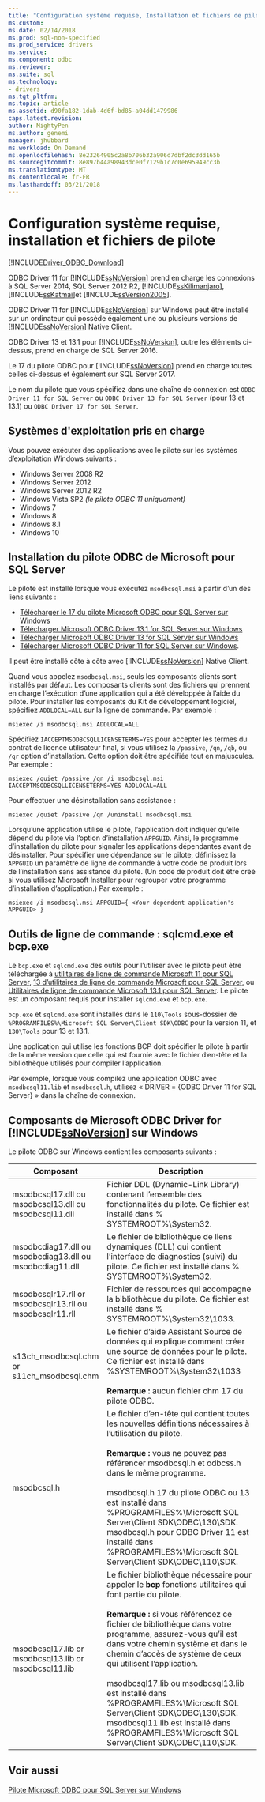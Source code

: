 ```yaml
---
title: "Configuration système requise, Installation et fichiers de pilote | Documents Microsoft"
ms.custom: 
ms.date: 02/14/2018
ms.prod: sql-non-specified
ms.prod_service: drivers
ms.service: 
ms.component: odbc
ms.reviewer: 
ms.suite: sql
ms.technology:
- drivers
ms.tgt_pltfrm: 
ms.topic: article
ms.assetid: d90fa182-1dab-4d6f-bd85-a04dd1479986
caps.latest.revision: 
author: MightyPen
ms.author: genemi
manager: jhubbard
ms.workload: On Demand
ms.openlocfilehash: 8e23264905c2a8b706b32a906d7dbf2dc3dd165b
ms.sourcegitcommit: 8e897b44a98943dce0f7129b1c7c0e695949cc3b
ms.translationtype: MT
ms.contentlocale: fr-FR
ms.lasthandoff: 03/21/2018
---
```

# <a name="system-requirements-installation-and-driver-files"></a>Configuration système requise, installation et fichiers de pilote
[!INCLUDE[Driver_ODBC_Download](../../../includes/driver_odbc_download.md)]

ODBC Driver 11 for [!INCLUDE[ssNoVersion](../../../includes/ssnoversion_md.md)] prend en charge les connexions à SQL Server 2014, SQL Server 2012 R2, [!INCLUDE[ssKilimanjaro](../../../includes/sskilimanjaro_md.md)], [!INCLUDE[ssKatmai](../../../includes/sskatmai_md.md)]et [!INCLUDE[ssVersion2005](../../../includes/ssversion2005_md.md)].  
  
ODBC Driver 11 for [!INCLUDE[ssNoVersion](../../../includes/ssnoversion_md.md)] sur Windows peut être installé sur un ordinateur qui possède également une ou plusieurs versions de [!INCLUDE[ssNoVersion](../../../includes/ssnoversion_md.md)] Native Client.  
  
ODBC Driver 13 et 13.1 pour [!INCLUDE[ssNoVersion](../../../includes/ssnoversion_md.md)], outre les éléments ci-dessus, prend en charge de SQL Server 2016. 

Le 17 du pilote ODBC pour [!INCLUDE[ssNoVersion](../../../includes/ssnoversion_md.md)] prend en charge toutes celles ci-dessus et également sur SQL Server 2017.
  
Le nom du pilote que vous spécifiez dans une chaîne de connexion est `ODBC Driver 11 for SQL Server` ou `ODBC Driver 13 for SQL Server` (pour 13 et 13.1) ou `ODBC Driver 17 for SQL Server`.
  
## <a name="supported-operating-systems"></a>Systèmes d'exploitation pris en charge

Vous pouvez exécuter des applications avec le pilote sur les systèmes d’exploitation Windows suivants :  

-   Windows Server 2008 R2 
-   Windows Server 2012
-   Windows Server 2012 R2    
-   Windows Vista SP2 *(le pilote ODBC 11 uniquement)*  
-   Windows 7  
-   Windows 8
-   Windows 8.1
-   Windows 10
  
## <a name="installing-microsoft-odbc-driver-for-sql-server"></a>Installation du pilote ODBC de Microsoft pour SQL Server

Le pilote est installé lorsque vous exécutez `msodbcsql.msi` à partir d’un des liens suivants :

- [Télécharger le 17 du pilote Microsoft ODBC pour SQL Server sur Windows](https://www.microsoft.com/download/details.aspx?id=56567)
- [Télécharger Microsoft ODBC Driver 13.1 for SQL Server sur Windows](https://www.microsoft.com/download/details.aspx?id=53339)
- [Télécharger Microsoft ODBC Driver 13 for SQL Server sur Windows](https://www.microsoft.com/download/details.aspx?id=50420)
- [Télécharger Microsoft ODBC Driver 11 for SQL Server sur Windows](https://www.microsoft.com/download/details.aspx?id=36434). 

Il peut être installé côte à côte avec [!INCLUDE[ssNoVersion](../../../includes/ssnoversion_md.md)] Native Client.  

Quand vous appelez `msodbcsql.msi`, seuls les composants clients sont installés par défaut. Les composants clients sont des fichiers qui prennent en charge l’exécution d’une application qui a été développée à l’aide du pilote. Pour installer les composants du Kit de développement logiciel, spécifiez `ADDLOCAL=ALL` sur la ligne de commande. Par exemple :  
  
```  
msiexec /i msodbcsql.msi ADDLOCAL=ALL  
```  
  
 Spécifiez `IACCEPTMSODBCSQLLICENSETERMS=YES` pour accepter les termes du contrat de licence utilisateur final, si vous utilisez la `/passive`, `/qn`, `/qb`, ou `/qr` option d’installation. Cette option doit être spécifiée tout en majuscules. Par exemple :  
  
```  
msiexec /quiet /passive /qn /i msodbcsql.msi IACCEPTMSODBCSQLLICENSETERMS=YES ADDLOCAL=ALL  
```  
  
 Pour effectuer une désinstallation sans assistance :  
  
```  
msiexec /quiet /passive /qn /uninstall msodbcsql.msi  
```  
  
Lorsqu’une application utilise le pilote, l’application doit indiquer qu’elle dépend du pilote via l’option d’installation `APPGUID`. Ainsi, le programme d’installation du pilote pour signaler les applications dépendantes avant de désinstaller. Pour spécifier une dépendance sur le pilote, définissez la `APPGUID` un paramètre de ligne de commande à votre code de produit lors de l’installation sans assistance du pilote. (Un code de produit doit être créé si vous utilisez Microsoft Installer pour regrouper votre programme d’installation d’application.) Par exemple :  
  
```  
msiexec /i msodbcsql.msi APPGUID={ <Your dependent application's APPGUID> }  
```  

## <a name="command-line-tools-sqlcmdexe-and-bcpexe"></a>Outils de ligne de commande : sqlcmd.exe et bcp.exe

Le `bcp.exe` et `sqlcmd.exe` des outils pour l’utiliser avec le pilote peut être téléchargée à [utilitaires de ligne de commande Microsoft 11 pour SQL Server](http://www.microsoft.com/download/details.aspx?id=36433), [13 d’utilitaires de ligne de commande Microsoft pour SQL Server](https://www.microsoft.com/download/details.aspx?id=52680), ou [Utilitaires de ligne de commande Microsoft 13.1 pour SQL Server](https://www.microsoft.com/download/details.aspx?id=53591). Le pilote est un composant requis pour installer `sqlcmd.exe` et `bcp.exe`.
  
`bcp.exe` et `sqlcmd.exe` sont installés dans le `110\Tools` sous-dossier de `%PROGRAMFILES%\Microsoft SQL Server\Client SDK\ODBC` pour la version 11, et `130\Tools` pour 13 et 13.1.

Une application qui utilise les fonctions BCP doit spécifier le pilote à partir de la même version que celle qui est fournie avec le fichier d’en-tête et la bibliothèque utilisés pour compiler l’application.  

Par exemple, lorsque vous compilez une application ODBC avec `msodbcsql11.lib` et `msodbcsql.h`, utilisez « DRIVER = {ODBC Driver 11 for SQL Server} » dans la chaîne de connexion.

## <a name="components-of-the-microsoft-odbc-driver-for-includessnoversionincludesssnoversionmdmd-on-windows"></a>Composants de Microsoft ODBC Driver for [!INCLUDE[ssNoVersion](../../../includes/ssnoversion_md.md)] sur Windows 
 Le pilote ODBC sur Windows contient les composants suivants :
 
|Composant| Description|  
|---------------|-----------------|  
|msodbcsql17.dll ou <br> msodbcsql13.dll ou <br> msodbcsql11.dll|Fichier DDL (Dynamic-Link Library) contenant l’ensemble des fonctionnalités du pilote. Ce fichier est installé dans % SYSTEMROOT%\System32.|  
|msodbcdiag17.dll ou <br> msodbcdiag13.dll ou <br> msodbcdiag11.dll|Le fichier de bibliothèque de liens dynamiques (DLL) qui contient l’interface de diagnostics (suivi) du pilote. Ce fichier est installé dans % SYSTEMROOT%\System32.|
|msodbcsqlr17.rll or <br> msodbcsqlr13.rll ou <br> msodbcsqlr11.rll|Fichier de ressources qui accompagne la bibliothèque du pilote. Ce fichier est installé dans % SYSTEMROOT%\System32\1033.| 
|s13ch_msodbcsql.chm or <br> s11ch_msodbcsql.chm |Le fichier d’aide Assistant Source de données qui explique comment créer une source de données pour le pilote. Ce fichier est installé dans %SYSTEMROOT%\System32\1033 <br /> <br /> **Remarque :** aucun fichier chm 17 du pilote ODBC. |  
|msodbcsql.h|Le fichier d’en-tête qui contient toutes les nouvelles définitions nécessaires à l’utilisation du pilote.<br /><br /> **Remarque :**  vous ne pouvez pas référencer msodbcsql.h et odbcss.h dans le même programme.<br /><br /> msodbcsql.h 17 du pilote ODBC ou 13 est installé dans %PROGRAMFILES%\Microsoft SQL Server\Client SDK\ODBC\130\SDK. <br /> msodbcsql.h pour ODBC Driver 11 est installé dans %PROGRAMFILES%\Microsoft SQL Server\Client SDK\ODBC\110\SDK.| 
|msodbcsql17.lib or <br> msodbcsql13.lib or <br> msodbcsql11.lib|Le fichier bibliothèque nécessaire pour appeler le **bcp** fonctions utilitaires qui font partie du pilote.<br /><br /> **Remarque :** si vous référencez ce fichier de bibliothèque dans votre programme, assurez-vous qu’il est dans votre chemin système et dans le chemin d’accès de système de ceux qui utilisent l’application.<br /><br /> msodbcsql17.lib ou msodbcsql13.lib est installé dans %PROGRAMFILES%\Microsoft SQL Server\Client SDK\ODBC\130\SDK.<br /> msodbcsql11.lib est installé dans %PROGRAMFILES%\Microsoft SQL Server\Client SDK\ODBC\110\SDK.|

  
## <a name="see-also"></a>Voir aussi  
 [Pilote Microsoft ODBC pour SQL Server sur Windows](../../../connect/odbc/windows/microsoft-odbc-driver-for-sql-server-on-windows.md)  
  
  
